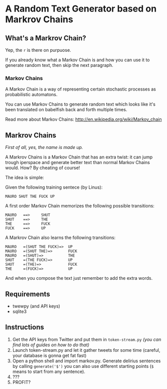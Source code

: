 A Random Text Generator based on Markrov Chains
===============================================

What's a Markrov Chain?
-----------------------

Yep, the `r` is there on purpuose.

If you already know what a Markov Chain is and 
how you can use it to generate random text, 
then skip the next paragraph.

### Markov Chains ###
A Markov Chain is a way of representing certain 
stochastic processes as probabilistic automatons.

You can use Markov Chains to generate random text 
which looks like it's been translated on babelfish 
back and forth multiple times.

Read more about Markov Chains:
http://en.wikipedia.org/wiki/Markov_chain

## Markrov Chains ##

*First of all, yes, the name is made up.*

A Markrov Chains is a Markov Chain that has an 
extra twist: it can jump trough iperspace and
generate better text than normal Markov Chains would.
How? By cheating of course!

The idea is simple:

Given the following training sentece (by Linus):

`MAURO SHUT THE FUCK UP`

A first order Markov Chain memorizes the following 
possible transitions:

	MAURO 	==> 	SHUT
	SHUT 	==> 	THE
	THE 	==> 	FUCK
	FUCK 	==> 	UP

A Markrov Chain also learns the following transitions:

	MAURO 	=(SHUT THE FUCK)=>	UP
	MAURO	=(SHUT THE)=>		FUCK
	MAURO	=(SHUT)=>			THE
	SHUT	=(THE FUCK)=> 		UP
	SHUT	=(THE)=>			FUCK
	THE 	=(FUCK)=>			UP

And when you compose the text just remember to add 
the extra words.



## Requirements ##
- twewpy (and API keys)
- sqlite3

## Instructions ##

1. Get the API keys from Twitter and put them in `token-stream.py` *(you can find lots of guides on how to do that)*
2. Launch token-stream.py and let it gather tweets for some time (careful, your database is gonna get fat fast)
3. Open a python shell and import markov.py. Generate delirius sentences by calling `generate('$')` you can also use different starting points (`$` means to start from any sentence).
4. ???
5. PROFIT?
